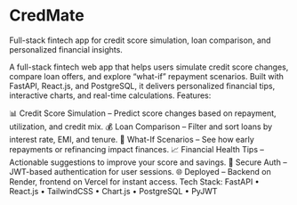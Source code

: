 # CredMate
Full-stack fintech app for credit score simulation, loan comparison, and personalized financial insights.


A full-stack fintech web app that helps users simulate credit score changes, compare loan offers, and explore “what-if” repayment scenarios. Built with FastAPI, React.js, and PostgreSQL, it delivers personalized financial tips, interactive charts, and real-time calculations.
Features:

📊 Credit Score Simulation – Predict score changes based on repayment, utilization, and credit mix.
💰 Loan Comparison – Filter and sort loans by interest rate, EMI, and tenure.
🔮 What-If Scenarios – See how early repayments or refinancing impact finances.
📈 Financial Health Tips – Actionable suggestions to improve your score and savings.
🔐 Secure Auth – JWT-based authentication for user sessions.
🌐 Deployed – Backend on Render, frontend on Vercel for instant access.
Tech Stack: FastAPI • React.js • TailwindCSS • Chart.js • PostgreSQL • PyJWT
